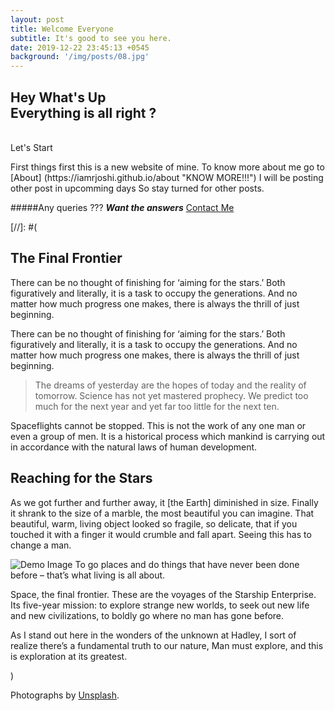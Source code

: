 ```yaml
---
layout: post
title: Welcome Everyone
subtitle: It's good to see you here.
date: 2019-12-22 23:45:13 +0545
background: '/img/posts/08.jpg'
---
```


## Hey What's Up <br> Everything is all right ?

<br>
Let's Start</Hey>

<p>
First things first this is a new website of mine.
To know more about me go to [About] (https://iamrjoshi.github.io/about "KNOW MORE!!!")
I will be posting other post in upcomming days
So stay turned for other posts.

#####Any queries ???
**_Want the answers_** [Contact Me](https://iamrjoshi.github.io/contact ' *Help Line* ')

</p>
[//]: #(
<h2 class="section-heading">The Final Frontier</h2>
<p>There can be no thought of finishing for ‘aiming for the stars.’ Both figuratively and literally, it is a task to occupy the generations. And no matter how much progress one makes, there is always the thrill of just beginning.</p>

<p>There can be no thought of finishing for ‘aiming for the stars.’ Both figuratively and literally, it is a task to occupy the generations. And no matter how much progress one makes, there is always the thrill of just beginning.</p>

<blockquote class="blockquote">The dreams of yesterday are the hopes of today and the reality of tomorrow. Science has not yet mastered prophecy. We predict too much for the next year and yet far too little for the next ten.</blockquote>

<p>Spaceflights cannot be stopped. This is not the work of any one man or even a group of men. It is a historical process which mankind is carrying out in accordance with the natural laws of human development.</p>

<h2 class="section-heading">Reaching for the Stars</h2>

<p>As we got further and further away, it [the Earth] diminished in size. Finally it shrank to the size of a marble, the most beautiful you can imagine. That beautiful, warm, living object looked so fragile, so delicate, that if you touched it with a finger it would crumble and fall apart. Seeing this has to change a man.</p>

<img class="img-fluid" src="https://source.unsplash.com/Mn9Fa_wQH-M/800x450" alt="Demo Image">
<span class="caption text-muted">To go places and do things that have never been done before – that’s what living is all about.</span>

<p>Space, the final frontier. These are the voyages of the Starship Enterprise. Its five-year mission: to explore strange new worlds, to seek out new life and new civilizations, to boldly go where no man has gone before.</p>

<p>As I stand out here in the wonders of the unknown at Hadley, I sort of realize there’s a fundamental truth to our nature, Man must explore, and this is exploration at its greatest.</p>
)
<p> Photographs by <a href="https://unsplash.com/">Unsplash</a>.</p>

